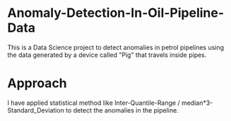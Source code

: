 # Anomaly-Detection-In-Oil-Pipeline-Data
This is a Data Science project to detect anomalies in petrol pipelines using the data generated by a device called "Pig" that travels inside pipes.

# Approach
I have applied statistical method like Inter-Quantile-Range / median*3-Standard_Deviation to detect the anomalies in the pipeline.
